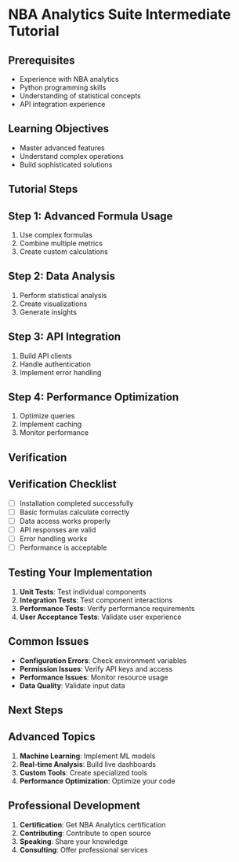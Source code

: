 # NBA Analytics Suite Intermediate Tutorial

## Prerequisites
- Experience with NBA analytics
- Python programming skills
- Understanding of statistical concepts
- API integration experience

## Learning Objectives
- Master advanced features
- Understand complex operations
- Build sophisticated solutions

## Tutorial Steps
## Step 1: Advanced Formula Usage

1. Use complex formulas
2. Combine multiple metrics
3. Create custom calculations

## Step 2: Data Analysis

1. Perform statistical analysis
2. Create visualizations
3. Generate insights

## Step 3: API Integration

1. Build API clients
2. Handle authentication
3. Implement error handling

## Step 4: Performance Optimization

1. Optimize queries
2. Implement caching
3. Monitor performance

## Verification
## Verification Checklist

- [ ] Installation completed successfully
- [ ] Basic formulas calculate correctly
- [ ] Data access works properly
- [ ] API responses are valid
- [ ] Error handling works
- [ ] Performance is acceptable

## Testing Your Implementation

1. **Unit Tests**: Test individual components
2. **Integration Tests**: Test component interactions
3. **Performance Tests**: Verify performance requirements
4. **User Acceptance Tests**: Validate user experience

## Common Issues

- **Configuration Errors**: Check environment variables
- **Permission Issues**: Verify API keys and access
- **Performance Issues**: Monitor resource usage
- **Data Quality**: Validate input data

## Next Steps
## Advanced Topics

1. **Machine Learning**: Implement ML models
2. **Real-time Analysis**: Build live dashboards
3. **Custom Tools**: Create specialized tools
4. **Performance Optimization**: Optimize your code

## Professional Development

1. **Certification**: Get NBA Analytics certification
2. **Contributing**: Contribute to open source
3. **Speaking**: Share your knowledge
4. **Consulting**: Offer professional services

